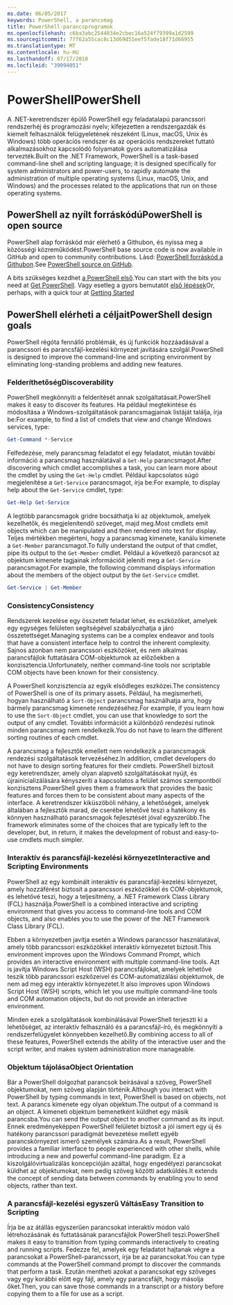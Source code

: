 ```yaml
---
ms.date: 06/05/2017
keywords: PowerShell, a parancsmag
title: PowerShell-parancsprogramok
ms.openlocfilehash: c6ba3abc2544834e2cbec16a524f79399a1d2599
ms.sourcegitcommit: 77f62a55cac8c13d69d51eef5fade18f71d66955
ms.translationtype: MT
ms.contentlocale: hu-HU
ms.lasthandoff: 07/17/2018
ms.locfileid: "39094051"
---
```

# <a name="powershell"></a><span data-ttu-id="a6ae3-103">PowerShell</span><span class="sxs-lookup"><span data-stu-id="a6ae3-103">PowerShell</span></span>

<span data-ttu-id="a6ae3-104">A .NET-keretrendszer épülő PowerShell egy feladatalapú parancssori rendszerhéj és programozási nyelv; kifejezetten a rendszergazdák és kiemelt felhasználók felügyeletének részeként (Linux, macOS, Unix és Windows) több operációs rendszer és az operációs rendszereket futtató alkalmazásokhoz kapcsolódó folyamatok gyors automatizálása tervezték.</span><span class="sxs-lookup"><span data-stu-id="a6ae3-104">Built on the .NET Framework, PowerShell is a task-based command-line shell and scripting language; it is designed specifically for system administrators and power-users, to rapidly automate the administration of multiple operating systems (Linux, macOS, Unix, and Windows) and the processes related to the applications that run on those operating systems.</span></span>

## <a name="powershell-is-open-source"></a><span data-ttu-id="a6ae3-105">PowerShell az nyílt forráskódú</span><span class="sxs-lookup"><span data-stu-id="a6ae3-105">PowerShell is open source</span></span>

<span data-ttu-id="a6ae3-106">PowerShell alap forráskód már elérhető a Githubon, és nyissa meg a közösségi közreműködést.</span><span class="sxs-lookup"><span data-stu-id="a6ae3-106">PowerShell base source code is now available in GitHub and open to community contributions.</span></span>
<span data-ttu-id="a6ae3-107">Lásd: [PowerShell forráskód a Githubon](https://github.com/powershell/powershell).</span><span class="sxs-lookup"><span data-stu-id="a6ae3-107">See [PowerShell source on GitHub](https://github.com/powershell/powershell).</span></span>

<span data-ttu-id="a6ae3-108">A bits szükséges kezdhet [a PowerShell első](https://github.com/PowerShell/PowerShell#get-powershell).</span><span class="sxs-lookup"><span data-stu-id="a6ae3-108">You can start with the bits you need at [Get PowerShell](https://github.com/PowerShell/PowerShell#get-powershell).</span></span>
<span data-ttu-id="a6ae3-109">Vagy esetleg a gyors bemutatót [első lépések](https://github.com/PowerShell/PowerShell/blob/master/docs/learning-powershell)</span><span class="sxs-lookup"><span data-stu-id="a6ae3-109">Or, perhaps, with a quick tour at [Getting Started](https://github.com/PowerShell/PowerShell/blob/master/docs/learning-powershell)</span></span>

## <a name="powershell-design-goals"></a><span data-ttu-id="a6ae3-110">PowerShell elérheti a céljait</span><span class="sxs-lookup"><span data-stu-id="a6ae3-110">PowerShell design goals</span></span>
<span data-ttu-id="a6ae3-111">PowerShell régóta fennálló problémák, és új funkciók hozzáadásával a parancssori és parancsfájl-kezelési környezet javítására szolgál.</span><span class="sxs-lookup"><span data-stu-id="a6ae3-111">PowerShell is designed to improve the command-line and scripting environment by eliminating long-standing problems and adding new features.</span></span>

### <a name="discoverability"></a><span data-ttu-id="a6ae3-112">Felderíthetőség</span><span class="sxs-lookup"><span data-stu-id="a6ae3-112">Discoverability</span></span>
<span data-ttu-id="a6ae3-113">PowerShell megkönnyíti a felderítését annak szolgáltatásait.</span><span class="sxs-lookup"><span data-stu-id="a6ae3-113">PowerShell makes it easy to discover its features.</span></span> <span data-ttu-id="a6ae3-114">Ha például megtekintése és módosítása a Windows-szolgáltatások parancsmagjainak listáját találja, írja be:</span><span class="sxs-lookup"><span data-stu-id="a6ae3-114">For example, to find a list of cmdlets that view and change Windows services, type:</span></span>

```powershell
Get-Command *-Service
```

<span data-ttu-id="a6ae3-115">Felfedezése, mely parancsmag feladatot el egy feladatot, miután további információ a parancsmag használatával a `Get-Help` parancsmagot.</span><span class="sxs-lookup"><span data-stu-id="a6ae3-115">After discovering which cmdlet accomplishes a task, you can learn more about the cmdlet by using the `Get-Help` cmdlet.</span></span>
<span data-ttu-id="a6ae3-116">Például kapcsolatos súgó megjelenítése a `Get-Service` parancsmagot, írja be:</span><span class="sxs-lookup"><span data-stu-id="a6ae3-116">For example, to display help about the `Get-Service` cmdlet, type:</span></span>

```powershell
Get-Help Get-Service
```
<span data-ttu-id="a6ae3-117">A legtöbb parancsmagok gridre bocsáthatja ki az objektumok, amelyek kezelhetők, és megjelenítendő szöveget, majd meg.</span><span class="sxs-lookup"><span data-stu-id="a6ae3-117">Most cmdlets emit objects which can be manipulated and then rendered into text for display.</span></span>
<span data-ttu-id="a6ae3-118">Teljes mértékben megérteni, hogy a parancsmag kimenete, kanálu kimenete a `Get-Member` parancsmagot.</span><span class="sxs-lookup"><span data-stu-id="a6ae3-118">To fully understand the output of that cmdlet, pipe its output to the `Get-Member` cmdlet.</span></span>
<span data-ttu-id="a6ae3-119">Például a következő parancsot az objektum kimenete tagjainak információit jeleníti meg a `Get-Service` parancsmagot.</span><span class="sxs-lookup"><span data-stu-id="a6ae3-119">For example, the following command displays information about the members of the object output by the `Get-Service` cmdlet.</span></span>

```powershell
Get-Service | Get-Member
```

### <a name="consistency"></a><span data-ttu-id="a6ae3-120">Consistency</span><span class="sxs-lookup"><span data-stu-id="a6ae3-120">Consistency</span></span>
<span data-ttu-id="a6ae3-121">Rendszerek kezelése egy összetett feladat lehet, és eszközöket, amelyek egy egységes felületen segítségével szabályozhatja a járó összetettséget.</span><span class="sxs-lookup"><span data-stu-id="a6ae3-121">Managing systems can be a complex endeavor and tools that have a consistent interface help to control the inherent complexity.</span></span>
<span data-ttu-id="a6ae3-122">Sajnos azonban nem parancssori eszközöket, és nem alkalmas parancsfájlok futtatására COM-objektumok az előzőekben a konzisztencia.</span><span class="sxs-lookup"><span data-stu-id="a6ae3-122">Unfortunately, neither command-line tools nor scriptable COM objects have been known for their consistency.</span></span>

<span data-ttu-id="a6ae3-123">A PowerShell konzisztencia az egyik elsődleges eszközei.</span><span class="sxs-lookup"><span data-stu-id="a6ae3-123">The consistency of PowerShell is one of its primary assets.</span></span>
<span data-ttu-id="a6ae3-124">Például, ha megismerheti, hogyan használható a `Sort-Object` parancsmag használhatja arra, hogy bármely parancsmag kimenete rendezéséhez.</span><span class="sxs-lookup"><span data-stu-id="a6ae3-124">For example, if you learn how to use the `Sort-Object` cmdlet, you can use that knowledge to sort the output of any cmdlet.</span></span>
<span data-ttu-id="a6ae3-125">További információt a különböző rendezési rutinok minden parancsmag nem rendelkezik.</span><span class="sxs-lookup"><span data-stu-id="a6ae3-125">You do not have to learn the different sorting routines of each cmdlet.</span></span>

<span data-ttu-id="a6ae3-126">A parancsmag a fejlesztők emellett nem rendelkezik a parancsmagok rendezési szolgáltatások tervezéséhez.</span><span class="sxs-lookup"><span data-stu-id="a6ae3-126">In addition, cmdlet developers do not have to design sorting features for their cmdlets.</span></span>
<span data-ttu-id="a6ae3-127">PowerShell biztosít egy keretrendszer, amely olyan alapvető szolgáltatásokat nyújt, és újrainicializálására kényszeríti a kapcsolatos a felület számos szempontból konzisztens.</span><span class="sxs-lookup"><span data-stu-id="a6ae3-127">PowerShell gives them a framework that provides the basic features and forces them to be consistent about many aspects of the interface.</span></span>
<span data-ttu-id="a6ae3-128">A keretrendszer kiküszöböli néhány, a lehetőségek, amelyek általában a fejlesztők marad, de cserébe lehetővé teszi a hatékony és könnyen használható parancsmagok fejlesztését jóval egyszerűbb.</span><span class="sxs-lookup"><span data-stu-id="a6ae3-128">The framework eliminates some of the choices that are typically left to the developer, but, in return, it makes the development of robust and easy-to-use cmdlets much simpler.</span></span>

### <a name="interactive-and-scripting-environments"></a><span data-ttu-id="a6ae3-129">Interaktív és parancsfájl-kezelési környezet</span><span class="sxs-lookup"><span data-stu-id="a6ae3-129">Interactive and Scripting Environments</span></span>
<span data-ttu-id="a6ae3-130">PowerShell az egy kombinált interaktív és parancsfájl-kezelési környezet, amely hozzáférést biztosít a parancssori eszközökkel és COM-objektumok, és lehetővé teszi, hogy a teljesítmény, a .NET Framework Class Library (FCL) használja.</span><span class="sxs-lookup"><span data-stu-id="a6ae3-130">PowerShell is a combined interactive and scripting environment that gives you access to command-line tools and COM objects, and also enables you to use the power of the .NET Framework Class Library (FCL).</span></span>

<span data-ttu-id="a6ae3-131">Ebben a környezetben javítja esetén a Windows parancssor használatával, amely több parancssori eszközökkel interaktív környezetet biztosít.</span><span class="sxs-lookup"><span data-stu-id="a6ae3-131">This environment improves upon the Windows Command Prompt, which provides an interactive environment with multiple command-line tools.</span></span>
<span data-ttu-id="a6ae3-132">Azt is javítja Windows Script Host (WSH) parancsfájlokat, amelyek lehetővé teszik több parancssori eszközeivel és COM-automatizálási objektumok, de nem ad meg egy interaktív környezetet.</span><span class="sxs-lookup"><span data-stu-id="a6ae3-132">It also improves upon Windows Script Host (WSH) scripts, which let you use multiple command-line tools and COM automation objects, but do not provide an interactive environment.</span></span>

<span data-ttu-id="a6ae3-133">Minden ezek a szolgáltatások kombinálásával PowerShell terjeszti ki a lehetőséget, az interaktív felhasználó és a parancsfájl-író, és megkönnyíti a rendszerfelügyelet könnyebben kezelhető.</span><span class="sxs-lookup"><span data-stu-id="a6ae3-133">By combining access to all of these features, PowerShell extends the ability of the interactive user and the script writer, and makes system administration more manageable.</span></span>

### <a name="object-orientation"></a><span data-ttu-id="a6ae3-134">Objektum tájolása</span><span class="sxs-lookup"><span data-stu-id="a6ae3-134">Object Orientation</span></span>
<span data-ttu-id="a6ae3-135">Bár a PowerShell dolgozhat parancsok beírásával a szöveg, PowerShell objektumokat, nem szöveg alapján történik.</span><span class="sxs-lookup"><span data-stu-id="a6ae3-135">Although you interact with PowerShell by typing commands in text, PowerShell is based on objects, not text.</span></span>
<span data-ttu-id="a6ae3-136">A parancs kimenete egy olyan objektum.</span><span class="sxs-lookup"><span data-stu-id="a6ae3-136">The output of a command is an object.</span></span>
<span data-ttu-id="a6ae3-137">A kimeneti objektum bemenetként küldhet egy másik parancsba.</span><span class="sxs-lookup"><span data-stu-id="a6ae3-137">You can send the output object to another command as its input.</span></span>
<span data-ttu-id="a6ae3-138">Ennek eredményeképpen PowerShell felületet biztosít a jól ismert egy új és hatékony parancssori paradigmát bevezetése mellett egyéb parancskörnyezet ismerő személyek számára.</span><span class="sxs-lookup"><span data-stu-id="a6ae3-138">As a result, PowerShell provides a familiar interface to people experienced with other shells, while introducing a new and powerful command-line paradigm.</span></span>
<span data-ttu-id="a6ae3-139">Ez a kiszolgálóvirtualizálás koncepcióján azáltal, hogy engedélyezi parancsokat küldhet az objektumokat, nem pedig szöveg közötti adatküldés.</span><span class="sxs-lookup"><span data-stu-id="a6ae3-139">It extends the concept of sending data between commands by enabling you to send objects, rather than text.</span></span>

### <a name="easy-transition-to-scripting"></a><span data-ttu-id="a6ae3-140">A parancsfájl-kezelési egyszerű Váltás</span><span class="sxs-lookup"><span data-stu-id="a6ae3-140">Easy Transition to Scripting</span></span>
<span data-ttu-id="a6ae3-141">Írja be az átállás egyszerűen parancsokat interaktív módon való létrehozásának és futtatásának parancsfájlok PowerShell teszi.</span><span class="sxs-lookup"><span data-stu-id="a6ae3-141">PowerShell makes it easy to transition from typing commands interactively to creating and running scripts.</span></span>
<span data-ttu-id="a6ae3-142">Fedezze fel, amelyek egy feladatot hajtanak végre a parancsokat a PowerShell-parancssort, írja be az parancsokat.</span><span class="sxs-lookup"><span data-stu-id="a6ae3-142">You can type commands at the PowerShell command prompt to discover the commands that perform a task.</span></span>
<span data-ttu-id="a6ae3-143">Ezután mentheti azokat a parancsokat egy szöveges vagy egy korábbi előtt egy fájl, amely egy parancsfájlt, hogy másolja őket.</span><span class="sxs-lookup"><span data-stu-id="a6ae3-143">Then, you can save those commands in a transcript or a history before copying them to a file for use as a script.</span></span>
